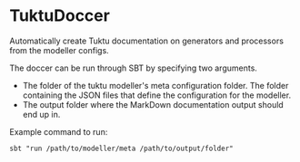 # TuktuDoccer
Automatically create Tuktu documentation on generators and processors from the modeller configs.

The doccer can be run through SBT by specifying two arguments.

  - The folder of the tuktu modeller's meta configuration folder. The folder containing the JSON files that define the configuration for the modeller.
  - The output folder where the MarkDown documentation output should end up in.

Example command to run:

`sbt "run /path/to/modeller/meta /path/to/output/folder"`
